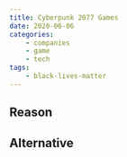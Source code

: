 ```yaml
---
title: Cyberpunk 2077 Games
date: 2020-06-06
categories:
    - companies
    - game
    - tech
tags:
    - black-lives-matter
---
```


## Reason


## Alternative

